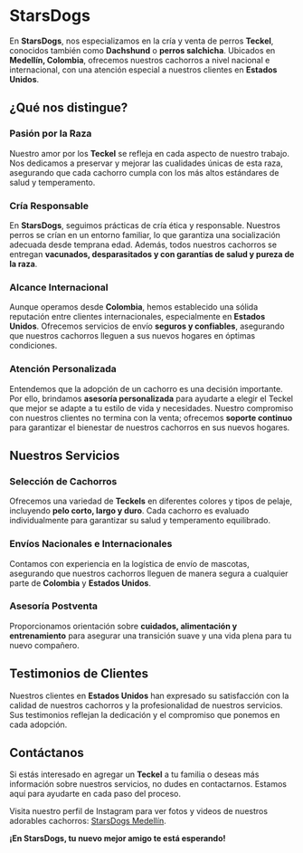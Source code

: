 # StarsDogs

En **StarsDogs**, nos especializamos en la cría y venta de perros **Teckel**, conocidos también como **Dachshund** o **perros salchicha**. Ubicados en **Medellín, Colombia**, ofrecemos nuestros cachorros a nivel nacional e internacional, con una atención especial a nuestros clientes en **Estados Unidos**.

## ¿Qué nos distingue?

### Pasión por la Raza

Nuestro amor por los **Teckel** se refleja en cada aspecto de nuestro trabajo. Nos dedicamos a preservar y mejorar las cualidades únicas de esta raza, asegurando que cada cachorro cumpla con los más altos estándares de salud y temperamento.

### Cría Responsable

En **StarsDogs**, seguimos prácticas de cría ética y responsable. Nuestros perros se crían en un entorno familiar, lo que garantiza una socialización adecuada desde temprana edad. Además, todos nuestros cachorros se entregan **vacunados, desparasitados y con garantías de salud y pureza de la raza**.

### Alcance Internacional

Aunque operamos desde **Colombia**, hemos establecido una sólida reputación entre clientes internacionales, especialmente en **Estados Unidos**. Ofrecemos servicios de envío **seguros y confiables**, asegurando que nuestros cachorros lleguen a sus nuevos hogares en óptimas condiciones.

### Atención Personalizada

Entendemos que la adopción de un cachorro es una decisión importante. Por ello, brindamos **asesoría personalizada** para ayudarte a elegir el Teckel que mejor se adapte a tu estilo de vida y necesidades. Nuestro compromiso con nuestros clientes no termina con la venta; ofrecemos **soporte continuo** para garantizar el bienestar de nuestros cachorros en sus nuevos hogares.

## Nuestros Servicios

### Selección de Cachorros

Ofrecemos una variedad de **Teckels** en diferentes colores y tipos de pelaje, incluyendo **pelo corto, largo y duro**. Cada cachorro es evaluado individualmente para garantizar su salud y temperamento equilibrado.

### Envíos Nacionales e Internacionales

Contamos con experiencia en la logística de envío de mascotas, asegurando que nuestros cachorros lleguen de manera segura a cualquier parte de **Colombia** y **Estados Unidos**.

### Asesoría Postventa

Proporcionamos orientación sobre **cuidados, alimentación y entrenamiento** para asegurar una transición suave y una vida plena para tu nuevo compañero.

## Testimonios de Clientes

Nuestros clientes en **Estados Unidos** han expresado su satisfacción con la calidad de nuestros cachorros y la profesionalidad de nuestros servicios. Sus testimonios reflejan la dedicación y el compromiso que ponemos en cada adopción.

## Contáctanos

Si estás interesado en agregar un **Teckel** a tu familia o deseas más información sobre nuestros servicios, no dudes en contactarnos. Estamos aquí para ayudarte en cada paso del proceso.

Visita nuestro perfil de Instagram para ver fotos y videos de nuestros adorables cachorros: [StarsDogs Medellín](https://www.instagram.com/starsdogsmedellin/).



**¡En StarsDogs, tu nuevo mejor amigo te está esperando!**
